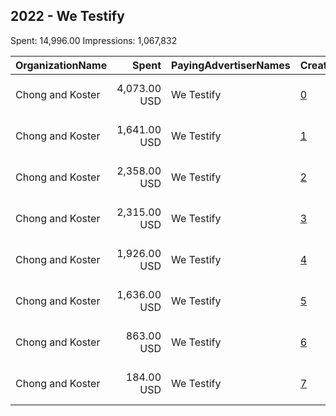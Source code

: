 ## 2022 - We Testify 
Spent: 14,996.00
Impressions: 1,067,832

|OrganizationName|Spent|PayingAdvertiserNames|CreativeUrls|Impressions|Genders|AgeBrackets|CountryCodes|BillingAddresses|CandidateBallotInformation|
|:---|---:|:---|:---|---:|:---|:---|:---|:---|:---|
|Chong and Koster|4,073.00 USD|We Testify|[0](https://www.snap.com/political-ads/asset/cc75e24831c38b3d4936e22bf633d512fd6c99aa5abee6026236391a45eadd57?mediaType=mp4)|195,701||18-29|united states|"1640 Rhode Island Ave. NW, Suite 600,Washington,20036,US"||
|Chong and Koster|1,641.00 USD|We Testify|[1](https://www.snap.com/political-ads/asset/1e23d698058b342e5c8b7316d3e516cbac7e0729f733fb1b49c5f581aa676483?mediaType=mp4)|192,975||18-29|united states|"1640 Rhode Island Ave. NW, Suite 600,Washington,20036,US"||
|Chong and Koster|2,358.00 USD|We Testify|[2](https://www.snap.com/political-ads/asset/38ddd75e50a33e9e563a17e4e535cc40c6a82d7472e55979fe5af91d1562e74d?mediaType=mp4)|186,179||18-29|united states|"1640 Rhode Island Ave. NW, Suite 600,Washington,20036,US"||
|Chong and Koster|2,315.00 USD|We Testify|[3](https://www.snap.com/political-ads/asset/38ddd75e50a33e9e563a17e4e535cc40c6a82d7472e55979fe5af91d1562e74d?mediaType=mp4)|175,951||18-29|united states|"1640 Rhode Island Ave. NW, Suite 600,Washington,20036,US"||
|Chong and Koster|1,926.00 USD|We Testify|[4](https://www.snap.com/political-ads/asset/77b61d3e57ccfdefcd0317e62bdcda06b2dbb08c39e81133aaaf94f9d380225c?mediaType=mp4)|161,628||18-29|united states|"1640 Rhode Island Ave. NW, Suite 600,Washington,20036,US"||
|Chong and Koster|1,636.00 USD|We Testify|[5](https://www.snap.com/political-ads/asset/cc75e24831c38b3d4936e22bf633d512fd6c99aa5abee6026236391a45eadd57?mediaType=mp4)|94,536||18-29|united states|"1640 Rhode Island Ave. NW, Suite 600,Washington,20036,US"||
|Chong and Koster|863.00 USD|We Testify|[6](https://www.snap.com/political-ads/asset/77b61d3e57ccfdefcd0317e62bdcda06b2dbb08c39e81133aaaf94f9d380225c?mediaType=mp4)|47,318||18-29|united states|"1640 Rhode Island Ave. NW, Suite 600,Washington,20036,US"||
|Chong and Koster|184.00 USD|We Testify|[7](https://www.snap.com/political-ads/asset/1e23d698058b342e5c8b7316d3e516cbac7e0729f733fb1b49c5f581aa676483?mediaType=mp4)|13,544||18-29|united states|"1640 Rhode Island Ave. NW, Suite 600,Washington,20036,US"||

